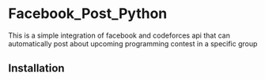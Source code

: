 # Facebook_Post_Python
This is a simple integration of facebook and codeforces api that can automatically post about upcoming programming contest in a specific group

## Installation 
